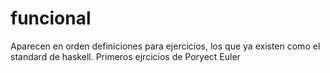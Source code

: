 # funcional
Aparecen en orden definiciones para ejercicios, los que ya existen como el standard de haskell.
Primeros ejrcicios de Poryect Euler

